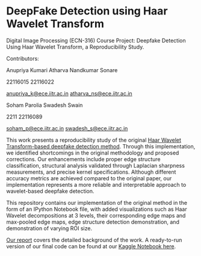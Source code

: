# DeepFake Detection using Haar Wavelet Transform

Digital Image Processing (ECN-316) Course Project: Deepfake Detection Using Haar Wavelet Transform, a Reproducibility Study.


Contributors:

Anupriya Kumari                               Atharva Nandkumar Sonare

22116015                                      22116022

anupriya_k@ece.iitr.ac.in                     atharva_ns@ece.iitr.ac.in


Soham Parolia                                 Swadesh Swain

2211                                          22116089

soham_p@ece.iitr.ac.in                        swadesh_s@ece.iitr.ac.in


This work presents a reproducibility study of the original [Haar Wavelet Transform-based deepfake detection method](https://ieeexplore.ieee.org/document/9142077/). Through this implementation, we identified shortcomings in the original methodology and proposed corrections. Our enhancements include proper edge structure classification, structural analysis validated through Laplacian sharpness measurements, and precise kernel specifications. Although different accuracy metrics are achieved compared to the original paper, our implementation represents a more reliable and interpretable approach to wavelet-based deepfake detection.


This repository contains our implementation of the original method in the form of an IPython Notebook file, with added visualizations such as Haar Wavelet decompositions at 3 levels, their corresponding edge maps and max-pooled edge maps, edge structure detection demonstration, and demonstration of varying ROI size.


[Our report](https://drive.google.com/) covers the detailed background of the work. A ready-to-run version of our final code can be found at our [Kaggle Notebook here](https://www.kaggle.com/code/anupriyakkumari/haar-wavelet-deepfake).
